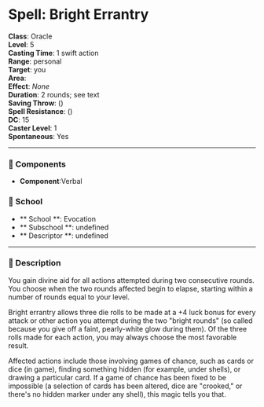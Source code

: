 
# Spell: Bright Errantry
**Class**: Oracle  
**Level**: 5  
**Casting Time**: 1 swift action  
**Range**: personal  
**Target**: you  
**Area**:   
**Effect**: _None_  
**Duration**: 2 rounds; see text  
**Saving Throw**:  ()  
**Spell Resistance**:  ()  
**DC**: 15  
**Caster Level**: 1  
**Spontaneous**: Yes

---

### 🔮 Components
- **Component**:Verbal

### 🏫 School
- ** School **: Evocation
- ** Subschool **: undefined
- ** Descriptor **: undefined
---

### 📜 Description
You gain divine aid for all actions attempted during two consecutive rounds. You choose when the two rounds affected begin to elapse, starting within a number of rounds equal to your level.

Bright errantry allows three die rolls to be made at a +4 luck bonus for every attack or other action you attempt during the two "bright rounds" (so called because you give off a faint, pearly-white glow during them). Of the three rolls made for each action, you may always choose the most favorable result.

Affected actions include those involving games of chance, such as cards or dice (in game), finding something hidden (for example, under shells), or drawing a particular card. If a game of chance has been fixed to be impossible (a selection of cards has been altered, dice are "crooked," or there's no hidden marker under any shell), this magic tells you that.
